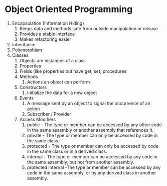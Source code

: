 # Object Oriented Programming

1. Encapsulation (Information Hiding)
   1. Keeps data and methods safe from outside manipulation or misuse
   2. Provides a stable interface
   3. Makes refactoring easier
2. Inheritance
3. Polymorphism
4. Classes
   1. Objects are instances of a class
   2. Properties
   3. Fields (like properties but have get; set; procedures
   4. Methods
      1. Actions an object can perform
   5. Constructors
      1. Initialize the data for a new object
   6. Events
      1. A message sent by an object to signal the occurrence of an action
      2. Subscriber / Provider
   7. Access Modifiers
      1. public - The type or member can be accessed by any other code in the same assembly or another assembly that references it.
      2. private - The type or member can only be accessed by code in the same class.
      3. protected - The type or member can only be accessed by code in the same class or in a derived class.
      4. internal - The type or member can be accessed by any code in the same assembly, but not from another assembly.
      5. protected internal -The type or member can be accessed by any code in the same assembly, or by any derived class in another assembly.
